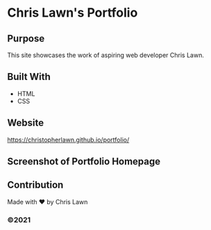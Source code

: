 # Chris Lawn's Portfolio

## Purpose
This site showcases the work of aspiring web developer Chris Lawn.

## Built With
* HTML
* CSS

## Website
https://christopherlawn.github.io/portfolio/

## Screenshot of Portfolio Homepage

## Contribution
Made with ❤️ by Chris Lawn

### ©️2021